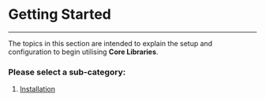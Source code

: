 # Getting Started
-----------------------------

The topics in this section are intended to explain the setup and configuration to begin utilising **Core Libraries**.

### Please select a sub-category:
1. [Installation](installation.md)